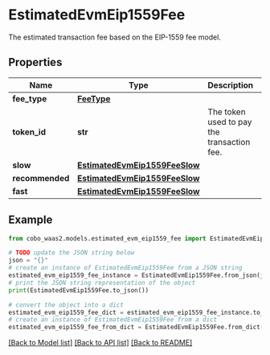 # EstimatedEvmEip1559Fee

The estimated transaction fee based on the EIP-1559 fee model.

## Properties

Name | Type | Description | Notes
------------ | ------------- | ------------- | -------------
**fee_type** | [**FeeType**](FeeType.md) |  | 
**token_id** | **str** | The token used to pay the transaction fee. | 
**slow** | [**EstimatedEvmEip1559FeeSlow**](EstimatedEvmEip1559FeeSlow.md) |  | [optional] 
**recommended** | [**EstimatedEvmEip1559FeeSlow**](EstimatedEvmEip1559FeeSlow.md) |  | 
**fast** | [**EstimatedEvmEip1559FeeSlow**](EstimatedEvmEip1559FeeSlow.md) |  | [optional] 

## Example

```python
from cobo_waas2.models.estimated_evm_eip1559_fee import EstimatedEvmEip1559Fee

# TODO update the JSON string below
json = "{}"
# create an instance of EstimatedEvmEip1559Fee from a JSON string
estimated_evm_eip1559_fee_instance = EstimatedEvmEip1559Fee.from_json(json)
# print the JSON string representation of the object
print(EstimatedEvmEip1559Fee.to_json())

# convert the object into a dict
estimated_evm_eip1559_fee_dict = estimated_evm_eip1559_fee_instance.to_dict()
# create an instance of EstimatedEvmEip1559Fee from a dict
estimated_evm_eip1559_fee_from_dict = EstimatedEvmEip1559Fee.from_dict(estimated_evm_eip1559_fee_dict)
```
[[Back to Model list]](../README.md#documentation-for-models) [[Back to API list]](../README.md#documentation-for-api-endpoints) [[Back to README]](../README.md)


